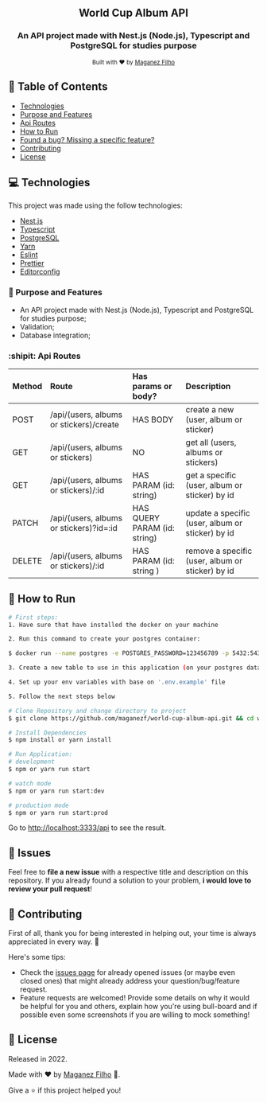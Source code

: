 <div align="center">

## World Cup Album API

### An API project made with Nest.js (Node.js), Typescript and PostgreSQL for studies purpose

<sub>Built with ❤︎ by <a href="https://github.com/maganezf">Maganez
Filho</a></sub>

</div>

## :pushpin: Table of Contents

- [Technologies](#computer-technologies)
- [Purpose and Features](#dart-purpose-and-features)
- [Api Routes](#shipit-api-routes)
- [How to Run](#construction_worker-how-to-run)
- [Found a bug? Missing a specific feature?](#bug-issues)
- [Contributing](#tada-contributing)
- [License](#closed_book-license)

## :computer: Technologies

This project was made using the follow technologies:

- [Nest.js](https://nestjs.com/)
- [Typescript](https://www.typescriptlang.org/)
- [PostgreSQL](https://www.postgresql.org/)
- [Yarn](https://yarnpkg.com/)
- [Eslint](https://eslint.org/)
- [Prettier](https://prettier.io/)
- [Editorconfig](https://editorconfig.org/)

### :dart: Purpose and Features

- An API project made with Nest.js (Node.js), Typescript and PostgreSQL for studies purpose;
- Validation;
- Database integration;

### :shipit: Api Routes

| Method | Route                                   | Has params or body?          | Description                                      |
| :----- | :-------------------------------------- | :--------------------------- | :----------------------------------------------- |
| POST   | /api/(users, albums or stickers)/create | HAS BODY                     | create a new (user, album or sticker)            |
| GET    | /api/(users, albums or stickers)        | NO                           | get all (users, albums or stickers)              |
| GET    | /api/(users, albums or stickers)/:id    | HAS PARAM (id: string)       | get a specific (user, album or sticker) by id    |
| PATCH  | /api/(users, albums or stickers)?id=:id | HAS QUERY PARAM (id: string) | update a specific (user, album or sticker) by id |
| DELETE | /api/(users, albums or stickers)/:id    | HAS PARAM (id: string )      | remove a specific (user, album or sticker) by id |

## :construction_worker: How to Run

```bash
# First steps:
1. Have sure that have installed the docker on your machine

2. Run this command to create your postgres container:

$ docker run --name postgres -e POSTGRES_PASSWORD=123456789 -p 5432:5432 -d postgres`

3. Create a new table to use in this application (on your postgres database)

4. Set up your env variables with base on '.env.example' file

5. Follow the next steps below
```

```bash
# Clone Repository and change directory to project
$ git clone https://github.com/maganezf/world-cup-album-api.git && cd world-cup-album-api
```

```bash
# Install Dependencies
$ npm install or yarn install

# Run Application:
# development
$ npm or yarn run start

# watch mode
$ npm or yarn run start:dev

# production mode
$ npm or yarn run start:prod
```

Go to <http://localhost:3333/api> to see the result.

## :bug: Issues

Feel free to **file a new issue** with a respective title and description on
this repository. If you already found a solution to your problem, **i would love
to review your pull request**!

## :tada: Contributing

First of all, thank you for being interested in helping out, your time is always
appreciated in every way. 💯

Here's some tips:

- Check the
  [issues page](https://github.com/maganezf/world-cup-album-api/issues)
  for already opened issues (or maybe even closed ones) that might already
  address your question/bug/feature request.
- Feature requests are welcomed! Provide some details on why it would be helpful
  for you and others, explain how you're using bull-board and if possible even
  some screenshots if you are willing to mock something!

## :closed_book: License

Released in 2022.

Made with ❤︎ by [Maganez Filho](https://github.com/maganezf) 🚀.

Give a ⭐ if this project helped you!
